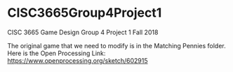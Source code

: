 # CISC3665Group4Project1
CISC 3665 Game Design Group 4 Project 1 Fall 2018

The original game that we need to modify is in the Matching Pennies folder.
Here is the Open Processing Link: https://www.openprocessing.org/sketch/602915
